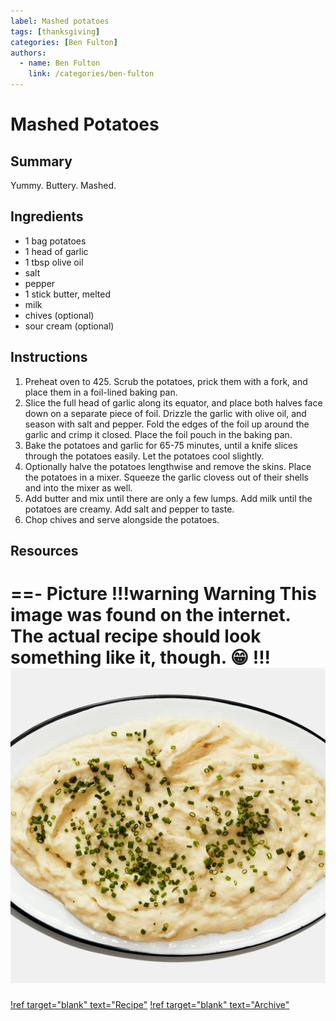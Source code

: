 ```yaml
---
label: Mashed potatoes
tags: [thanksgiving]
categories: [Ben Fulton]
authors:
  - name: Ben Fulton
    link: /categories/ben-fulton
---
```


# Mashed Potatoes
## Summary
Yummy. Buttery. Mashed.

## Ingredients
- 1 bag potatoes
- 1 head of garlic
- 1 tbsp olive oil
- salt
- pepper
- 1 stick butter, melted
- milk
- chives (optional)
- sour cream (optional)

## Instructions
1. Preheat oven to 425. Scrub the potatoes, prick them with a fork, and place them in a foil-lined baking pan.
2. Slice the full head of garlic along its equator, and place both halves face down on a separate piece of foil. Drizzle the garlic with olive oil, and season with salt and pepper. Fold the edges of the foil up around the garlic and crimp it closed. Place the foil pouch in the baking pan.
3. Bake the potatoes and garlic for 65-75 minutes, until a knife slices through the potatoes easily. Let the potatoes cool slightly.
4. Optionally halve the potatoes lengthwise and remove the skins. Place the potatoes in a mixer. Squeeze the garlic clovess out of their shells and into the mixer as well.
5. Add butter and mix until there are only a few lumps. Add milk until the potatoes are creamy. Add salt and pepper to taste.
6. Chop chives and serve alongside the potatoes.

## Resources
==- Picture
!!!warning Warning
This image was found on the internet. The actual recipe should look something like it, though. 😁
!!!
![](/static/banners/tmp/mashed-potatoes.webp)
===
[!ref target="blank" text="Recipe"](https://www.bonappetit.com/recipe/mashed-baked-potatoes-with-chives)
[!ref target="blank" text="Archive"](https://archive.is/kS6Bq)
